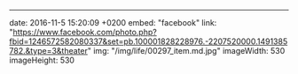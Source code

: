 ---
date: 2016-11-5 15:20:09 +0200
embed: "facebook"
link: "https://www.facebook.com/photo.php?fbid=1246572582080337&set=pb.100001828228976.-2207520000.1491385782.&type=3&theater"
img: "/img/life/00297_item.md.jpg"
imageWidth: 530
imageHeight: 530

